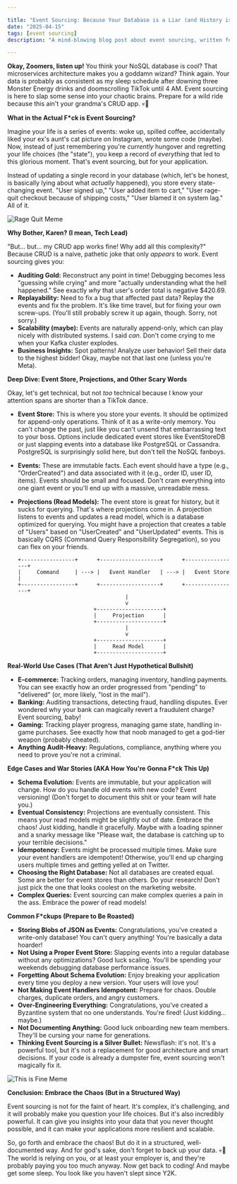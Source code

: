 ```yaml
---

title: "Event Sourcing: Because Your Database is a Liar (and History is a Hot Mess)"
date: "2025-04-15"
tags: [event sourcing]
description: "A mind-blowing blog post about event sourcing, written for chaotic Gen Z engineers. Prepare for existential dread and slightly less data loss."

---
```


**Okay, Zoomers, listen up!** You think your NoSQL database is cool? That microservices architecture makes you a goddamn wizard? Think again. Your data is probably as consistent as my sleep schedule after downing three Monster Energy drinks and doomscrolling TikTok until 4 AM. Event sourcing is here to slap some sense into your chaotic brains. Prepare for a wild ride because this ain't your grandma's CRUD app. 💀🙏

**What in the Actual F\*ck is Event Sourcing?**

Imagine your life is a series of events: woke up, spilled coffee, accidentally liked your ex's aunt's cat picture on Instagram, wrote some code (maybe). Now, instead of just remembering you're *currently* hungover and regretting your life choices (the "state"), you keep a record of *everything* that led to this glorious moment. That's event sourcing, but for your application.

Instead of updating a single record in your database (which, let's be honest, is basically lying about what *actually* happened), you store every state-changing event. "User signed up," "User added item to cart," "User rage-quit checkout because of shipping costs," "User blamed it on system lag." All of it.

![Rage Quit Meme](https://i.kym-cdn.com/photos/images/newsfeed/001/323/294/046.jpg)

**Why Bother, Karen? (I mean, Tech Lead)**

"But... but... my CRUD app works fine! Why add all this complexity?" Because CRUD is a naive, pathetic joke that only *appears* to work. Event sourcing gives you:

*   **Auditing Gold:** Reconstruct any point in time! Debugging becomes less "guessing while crying" and more "actually understanding what the hell happened." See exactly *why* that user's order total is negative $420.69.
*   **Replayability:** Need to fix a bug that affected past data? Replay the events and fix the problem. It's like time travel, but for fixing your own screw-ups. (You'll still probably screw it up again, though. Sorry, not sorry.)
*   **Scalability (maybe):** Events are naturally append-only, which can play nicely with distributed systems. I said *can*. Don't come crying to me when your Kafka cluster explodes.
*   **Business Insights:** Spot patterns! Analyze user behavior! Sell their data to the highest bidder! Okay, maybe not that last one (unless you're Meta).

**Deep Dive: Event Store, Projections, and Other Scary Words**

Okay, let's get technical, but not *too* technical because I know your attention spans are shorter than a TikTok dance.

*   **Event Store:** This is where you store your events. It should be optimized for append-only operations. Think of it as a write-only memory. You can't change the past, just like you can't unsend that embarrassing text to your boss. Options include dedicated event stores like EventStoreDB or just slapping events into a database like PostgreSQL or Cassandra. PostgreSQL is surprisingly solid here, but don't tell the NoSQL fanboys.
*   **Events:** These are immutable facts. Each event should have a type (e.g., "OrderCreated") and data associated with it (e.g., order ID, user ID, items). Events should be small and focused. Don't cram everything into one giant event or you'll end up with a massive, unreadable mess.
*   **Projections (Read Models):** The event store is great for history, but it sucks for querying. That's where projections come in. A projection listens to events and updates a read model, which is a database optimized for querying. You might have a projection that creates a table of "Users" based on "UserCreated" and "UserUpdated" events. This is basically CQRS (Command Query Responsibility Segregation), so you can flex on your friends.

    ```ascii
    +-----------------+      +-------------------+      +-----------------+
    |     Command     | ---> |   Event Handler   | ---> |   Event Store   |
    +-----------------+      +-------------------+      +-----------------+
                                      |
                                      v
                            +---------------------+
                            |     Projection      |
                            +---------------------+
                                      |
                                      v
                            +---------------------+
                            |     Read Model      |
                            +---------------------+
    ```

**Real-World Use Cases (That Aren't Just Hypothetical Bullshit)**

*   **E-commerce:** Tracking orders, managing inventory, handling payments. You can see exactly how an order progressed from "pending" to "delivered" (or, more likely, "lost in the mail").
*   **Banking:** Auditing transactions, detecting fraud, handling disputes. Ever wondered why your bank can magically revert a fraudulent charge? Event sourcing, baby!
*   **Gaming:** Tracking player progress, managing game state, handling in-game purchases. See exactly how that noob managed to get a god-tier weapon (probably cheated).
*   **Anything Audit-Heavy:** Regulations, compliance, anything where you need to prove you're not a criminal.

**Edge Cases and War Stories (AKA How You're Gonna F\*ck This Up)**

*   **Schema Evolution:** Events are immutable, but your application will change. How do you handle old events with new code? Event versioning! (Don't forget to document this shit or your team will hate you.)
*   **Eventual Consistency:** Projections are eventually consistent. This means your read models might be slightly out of date. Embrace the chaos! Just kidding, handle it gracefully. Maybe with a loading spinner and a snarky message like "Please wait, the database is catching up to your terrible decisions."
*   **Idempotency:** Events might be processed multiple times. Make sure your event handlers are idempotent! Otherwise, you'll end up charging users multiple times and getting yelled at on Twitter.
*   **Choosing the Right Database:** Not all databases are created equal. Some are better for event stores than others. Do your research! Don't just pick the one that looks coolest on the marketing website.
*   **Complex Queries:** Event sourcing can make complex queries a pain in the ass. Embrace the power of read models!

**Common F\*ckups (Prepare to Be Roasted)**

*   **Storing Blobs of JSON as Events:** Congratulations, you've created a write-only database! You can't query anything! You're basically a data hoarder!
*   **Not Using a Proper Event Store:** Slapping events into a regular database without any optimizations? Good luck scaling. You'll be spending your weekends debugging database performance issues.
*   **Forgetting About Schema Evolution:** Enjoy breaking your application every time you deploy a new version. Your users will love you!
*   **Not Making Event Handlers Idempotent:** Prepare for chaos. Double charges, duplicate orders, and angry customers.
*   **Over-Engineering Everything:** Congratulations, you've created a Byzantine system that no one understands. You're fired! (Just kidding... maybe.)
*   **Not Documenting Anything:** Good luck onboarding new team members. They'll be cursing your name for generations.
*   **Thinking Event Sourcing is a Silver Bullet:** Newsflash: it's not. It's a powerful tool, but it's not a replacement for good architecture and smart decisions. If your code is already a dumpster fire, event sourcing won't magically fix it.

![This is Fine Meme](https://i.kym-cdn.com/photos/images/newsfeed/009/142/837/825.jpg)

**Conclusion: Embrace the Chaos (But in a Structured Way)**

Event sourcing is not for the faint of heart. It's complex, it's challenging, and it will probably make you question your life choices. But it's also incredibly powerful. It can give you insights into your data that you never thought possible, and it can make your applications more resilient and scalable.

So, go forth and embrace the chaos! But do it in a structured, well-documented way. And for god's sake, don't forget to back up your data. 💀🙏 The world is relying on you, or at least your employer is, and they're probably paying you too much anyway. Now get back to coding! And maybe get some sleep. You look like you haven't slept since Y2K.
